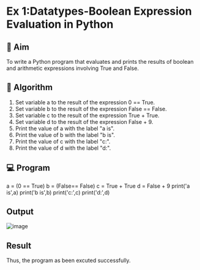 # Ex 1:Datatypes-Boolean Expression Evaluation in Python

## 🎯 Aim
To write a Python program that evaluates and prints the results of boolean and arithmetic expressions involving True and False.

## 🧠 Algorithm
1. Set variable a to the result of the expression 0 == True.
2. Set variable b to the result of the expression False == False.
3. Set variable c to the result of the expression True + True.
4. Set variable d to the result of the expression False + 9.
5. Print the value of a with the label "a is".
6. Print the value of b with the label "b is".
7. Print the value of c with the label "c:".
8. Print the value of d with the label "d:".

## 💻 Program

a = (0 == True)
b = (False== False)
c = True + True
d = False + 9
print('a is',a)
print('b is',b)
print('c:',c)
print('d:',d)

## Output
![image](https://github.com/user-attachments/assets/ea64d494-b2a2-4b1a-833e-0e561296ecf0)

## Result
Thus, the program as been excuted successfully.

